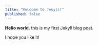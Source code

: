 ```yaml
---
title: "Welcome to Jekyll!"
published: false
---
```


**Hello world**, this is my first Jekyll blog post.

I hope you like it!


